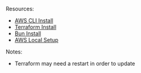 Resources:
- [AWS CLI Install](https://docs.aws.amazon.com/cli/latest/userguide/getting-started-install.html)
- [Terraform Install](https://developer.hashicorp.com/terraform/install)
- [Bun Install](https://bun.sh/docs/installation)
- [AWS Local Setup](https://docs.aws.amazon.com/cli/latest/userguide/getting-started-quickstart.html)

Notes:
- Terraform may need a restart in order to update
